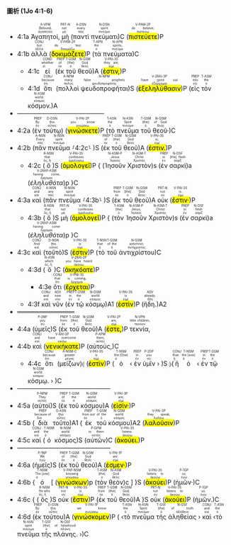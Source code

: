 #### 圖析 (1Jo 4:1-6)


- 4:1a <RUBY><ruby><ruby>Ἀγαπητοί,<rt>ἀγαπητός</rt></ruby><rt>Beloved,</rt></ruby><rt>A-VPM</rt></RUBY> <RUBY><ruby><ruby>μὴ<rt>μή</rt></ruby><rt>not</rt></ruby><rt>PRT-N</rt></RUBY> (<RUBY><ruby><ruby>παντὶ<rt>πᾶς</rt></ruby><rt>every</rt></ruby><rt>A-DSN</rt></RUBY> <RUBY><ruby><ruby>πνεύματι<rt>πνεῦμα</rt></ruby><rt>spirit</rt></ruby><rt>N-DSN</rt></RUBY>)C (<RUBY><ruby><ruby><mark class='verb'>πιστεύετε</mark><rt>πιστεύω</rt></ruby><rt>do believe,</rt></ruby><rt>V-PAM-2P</rt></RUBY>)P 
- 4:1b <RUBY><ruby><ruby>ἀλλὰ<rt>ἀλλά</rt></ruby><rt>but</rt></ruby><rt>CONJ</rt></RUBY> (<RUBY><ruby><ruby><mark class='verb'>δοκιμάζετε</mark><rt>δοκιμάζω</rt></ruby><rt>do test</rt></ruby><rt>V-PAM-2P</rt></RUBY>)P (<RUBY><ruby><ruby>τὰ<rt>ὁ</rt></ruby><rt>the</rt></ruby><rt>T-APN</rt></RUBY> <RUBY><ruby><ruby>πνεύματα<rt>πνεῦμα</rt></ruby><rt>spirits,</rt></ruby><rt>N-APN</rt></RUBY>)C
	- 4:1c <RUBY><ruby><ruby>εἰ<rt>εἰ</rt></ruby><rt>whether</rt></ruby><rt>COND</rt></RUBY> (<RUBY><ruby><ruby>ἐκ<rt>ἐκ</rt></ruby><rt>of</rt></ruby><rt>PREP</rt></RUBY> <RUBY><ruby><ruby>τοῦ<rt>ὁ</rt></ruby><rt>[the]</rt></ruby><rt>T-GSM</rt></RUBY> <RUBY><ruby><ruby>θεοῦ<rt>θεός</rt></ruby><rt>God</rt></ruby><rt>N-GSM</rt></RUBY>)A (<RUBY><ruby><ruby><mark class='verb'>ἐστιν,</mark><rt>εἰμί</rt></ruby><rt>they are,</rt></ruby><rt>V-PAI-3S</rt></RUBY>)P
	- 4:1d <RUBY><ruby><ruby>ὅτι<rt>ὅτι</rt></ruby><rt>because</rt></ruby><rt>CONJ</rt></RUBY> (<RUBY><ruby><ruby>πολλοὶ<rt>πολύς</rt></ruby><rt>many</rt></ruby><rt>A-NPM</rt></RUBY> <RUBY><ruby><ruby>ψευδοπροφῆται<rt>ψευδοπροφήτης</rt></ruby><rt>false prophets</rt></ruby><rt>N-NPM</rt></RUBY>)S (<RUBY><ruby><ruby><mark class='verb'>ἐξεληλύθασιν</mark><rt>ἐξέρχομαι</rt></ruby><rt>have gone out</rt></ruby><rt>V-2RAI-3P</rt></RUBY>)P (<RUBY><ruby><ruby>εἰς<rt>εἰς</rt></ruby><rt>into</rt></ruby><rt>PREP</rt></RUBY> <RUBY><ruby><ruby>τὸν<rt>ὁ</rt></ruby><rt>the</rt></ruby><rt>T-ASM</rt></RUBY> <RUBY><ruby><ruby>κόσμον.<rt>κόσμος</rt></ruby><rt>world.</rt></ruby><rt>N-ASM</rt></RUBY>)A 
- ——————————————
- 4:2a (<RUBY><ruby><ruby>ἐν<rt>ἐν</rt></ruby><rt>By</rt></ruby><rt>PREP</rt></RUBY> <RUBY><ruby><ruby>τούτῳ<rt>οὗτος</rt></ruby><rt>this</rt></ruby><rt>D-DSN</rt></RUBY>) (<RUBY><ruby><ruby><mark class='verb'>γινώσκετε</mark><rt>γινώσκω</rt></ruby><rt>you know</rt></ruby><rt>V-PAI-2P</rt></RUBY>)P (<RUBY><ruby><ruby>τὸ<rt>ὁ</rt></ruby><rt>the</rt></ruby><rt>T-ASN</rt></RUBY> <RUBY><ruby><ruby>πνεῦμα<rt>πνεῦμα</rt></ruby><rt>Spirit</rt></ruby><rt>N-ASN</rt></RUBY> <RUBY><ruby><ruby>τοῦ<rt>ὁ</rt></ruby><rt>[the]</rt></ruby><rt>T-GSM</rt></RUBY> <RUBY><ruby><ruby>θεοῦ·<rt>θεός</rt></ruby><rt>of God:</rt></ruby><rt>N-GSM</rt></RUBY>)C 
- 4:2b (<RUBY><ruby><ruby>πᾶν<rt>πᾶς</rt></ruby><rt>Every</rt></ruby><rt>A-NSN</rt></RUBY> <RUBY><ruby><ruby>πνεῦμα<rt>πνεῦμα</rt></ruby><rt>spirit</rt></ruby><rt>N-NSN</rt></RUBY> ⸉4:2c⸊ )S (<RUBY><ruby><ruby>ἐκ<rt>ἐκ</rt></ruby><rt>of</rt></ruby><rt>PREP</rt></RUBY> <RUBY><ruby><ruby>τοῦ<rt>ὁ</rt></ruby><rt>[the]</rt></ruby><rt>T-GSM</rt></RUBY> <RUBY><ruby><ruby>θεοῦ<rt>θεός</rt></ruby><rt>God</rt></ruby><rt>N-GSM</rt></RUBY>)A (<RUBY><ruby><ruby><mark class='verb'>ἐστιν.</mark><rt>εἰμί</rt></ruby><rt>is;</rt></ruby><rt>V-PAI-3S</rt></RUBY>)P 
	- 4:2c (<RUBY><ruby><ruby>ὃ<rt>ὅς, ἥ</rt></ruby><rt>that</rt></ruby><rt>R-NSN</rt></RUBY>)S (<RUBY><ruby><ruby><mark class='verb'>ὁμολογεῖ</mark><rt>ὁμολογέω</rt></ruby><rt>confesses</rt></ruby><rt>V-PAI-3S</rt></RUBY>)P { (<RUBY><ruby><ruby>Ἰησοῦν<rt>Ἰησοῦς</rt></ruby><rt>Jesus</rt></ruby><rt>N-ASM-P</rt></RUBY> <RUBY><ruby><ruby>Χριστὸν<rt>Χριστός</rt></ruby><rt>Christ</rt></ruby><rt>N-ASM-T</rt></RUBY>)s (<RUBY><ruby><ruby>ἐν<rt>ἐν</rt></ruby><rt>in</rt></ruby><rt>PREP</rt></RUBY> <RUBY><ruby><ruby>σαρκὶ<rt>σάρξ</rt></ruby><rt>[the] flesh</rt></ruby><rt>N-DSF</rt></RUBY>)a (<RUBY><ruby><ruby><em>ἐληλυθότα</em><rt>ἔρχομαι</rt></ruby><rt>having come,</rt></ruby><rt>V-2RAP-ASM</rt></RUBY>)p }C
- 4:3a <RUBY><ruby><ruby>καὶ<rt>καί</rt></ruby><rt>and</rt></ruby><rt>CONJ</rt></RUBY> (<RUBY><ruby><ruby>πᾶν<rt>πᾶς</rt></ruby><rt>any</rt></ruby><rt>A-NSN</rt></RUBY> <RUBY><ruby><ruby>πνεῦμα<rt>πνεῦμα</rt></ruby><rt>spirit</rt></ruby><rt>N-NSN</rt></RUBY> ⸉4:3b⸊ )S (<RUBY><ruby><ruby>ἐκ<rt>ἐκ</rt></ruby><rt>from</rt></ruby><rt>PREP</rt></RUBY> <RUBY><ruby><ruby>τοῦ<rt>ὁ</rt></ruby><rt>[the]</rt></ruby><rt>T-GSM</rt></RUBY> <RUBY><ruby><ruby>θεοῦ<rt>θεός</rt></ruby><rt>God</rt></ruby><rt>N-GSM</rt></RUBY>)A <RUBY><ruby><ruby>οὐκ<rt>οὐ</rt></ruby><rt>not</rt></ruby><rt>PRT-N</rt></RUBY> (<RUBY><ruby><ruby><mark class='verb'>ἔστιν·</mark><rt>εἰμί</rt></ruby><rt>is.</rt></ruby><rt>V-PAI-3S</rt></RUBY>)P 
	- 4:3b (<RUBY><ruby><ruby>ὃ<rt>ὅς, ἥ</rt></ruby><rt>that</rt></ruby><rt>R-NSN</rt></RUBY>)S <RUBY><ruby><ruby>μὴ<rt>μή</rt></ruby><rt>not</rt></ruby><rt>PRT-N</rt></RUBY> (<RUBY><ruby><ruby><mark class='verb'>ὁμολογεῖ</mark><rt>ὁμολογέω</rt></ruby><rt>confesses</rt></ruby><rt>V-PAI-3S</rt></RUBY>)P { (<RUBY><ruby><ruby>τὸν<rt>ὁ</rt></ruby><rt>[the]</rt></ruby><rt>T-ASM</rt></RUBY> <RUBY><ruby><ruby>Ἰησοῦν<rt>Ἰησοῦς</rt></ruby><rt>Jesus,</rt></ruby><rt>N-ASM-P</rt></RUBY> <RUBY><ruby><ruby>Χριστὸν<rt>Χριστός</rt></ruby><rt>Christ</rt></ruby><rt>N-ASM-T</rt></RUBY>)s (<RUBY><ruby><ruby>ἐν<rt>ἐν</rt></ruby><rt>in</rt></ruby><rt>PREP</rt></RUBY> <RUBY><ruby><ruby>σαρκὶ<rt>σάρξ</rt></ruby><rt>flesh</rt></ruby><rt>N-DSF</rt></RUBY>)a (<RUBY><ruby><ruby><em>ἐληλυθότα</em><rt>ἔρχομαι</rt></ruby><rt>having come</rt></ruby><rt>V-2RAP-ASM</rt></RUBY>)p }C
- 4:3c <RUBY><ruby><ruby>καὶ<rt>καί</rt></ruby><rt>And</rt></ruby><rt>CONJ</rt></RUBY> (<RUBY><ruby><ruby>τοῦτό<rt>οὗτος</rt></ruby><rt>this</rt></ruby><rt>D-NSN</rt></RUBY>)S (<RUBY><ruby><ruby><mark class='verb'>ἐστιν</mark><rt>εἰμί</rt></ruby><rt>is</rt></ruby><rt>V-PAI-3S</rt></RUBY>)P (<RUBY><ruby><ruby>τὸ<rt>ὁ</rt></ruby><rt>that</rt></ruby><rt>T-NSN</rt></RUBY> <RUBY><ruby><ruby>τοῦ<rt>ὁ</rt></ruby><rt>of the</rt></ruby><rt>T-GSM</rt></RUBY> <RUBY><ruby><ruby>ἀντιχρίστου<rt>ἀντίχριστος</rt></ruby><rt>antichrist,</rt></ruby><rt>N-GSM</rt></RUBY>)C 
	- 4:3d (<RUBY><ruby><ruby>ὃ<rt>ὅς, ἥ</rt></ruby><rt>which</rt></ruby><rt>R-ASN</rt></RUBY>)C (<RUBY><ruby><ruby><mark class='verb'>ἀκηκόατε</mark><rt>ἀκούω</rt></ruby><rt>you have heard</rt></ruby><rt>V-2RAI-2P</rt></RUBY>)P 
		- 4:3e <RUBY><ruby><ruby>ὅτι<rt>ὅτι</rt></ruby><rt>that</rt></ruby><rt>CONJ</rt></RUBY> (<RUBY><ruby><ruby><mark class='verb'>ἔρχεται</mark><rt>ἔρχομαι</rt></ruby><rt>is coming,</rt></ruby><rt>V-PNI-3S</rt></RUBY>)P 
	- 4:3f <RUBY><ruby><ruby>καὶ<rt>καί</rt></ruby><rt>and</rt></ruby><rt>CONJ</rt></RUBY> <RUBY><ruby><ruby>νῦν<rt>νῦν</rt></ruby><rt>now</rt></ruby><rt>ADV</rt></RUBY> (<RUBY><ruby><ruby>ἐν<rt>ἐν</rt></ruby><rt>in</rt></ruby><rt>PREP</rt></RUBY> <RUBY><ruby><ruby>τῷ<rt>ὁ</rt></ruby><rt>the</rt></ruby><rt>T-DSM</rt></RUBY> <RUBY><ruby><ruby>κόσμῳ<rt>κόσμος</rt></ruby><rt>world</rt></ruby><rt>N-DSM</rt></RUBY>)A1 (<RUBY><ruby><ruby><mark class='verb'>ἐστὶν</mark><rt>εἰμί</rt></ruby><rt>is</rt></ruby><rt>V-PAI-3S</rt></RUBY>)P (<RUBY><ruby><ruby>ἤδη.<rt>ἤδη</rt></ruby><rt>already.</rt></ruby><rt>ADV</rt></RUBY>)A2
- ═════════════
- 4:4a (<RUBY><ruby><ruby>ὑμεῖς<rt>σύ</rt></ruby><rt>you</rt></ruby><rt>P-2NP</rt></RUBY>)S (<RUBY><ruby><ruby>ἐκ<rt>ἐκ</rt></ruby><rt>from</rt></ruby><rt>PREP</rt></RUBY> <RUBY><ruby><ruby>τοῦ<rt>ὁ</rt></ruby><rt>[the]</rt></ruby><rt>T-GSM</rt></RUBY> <RUBY><ruby><ruby>θεοῦ<rt>θεός</rt></ruby><rt>God</rt></ruby><rt>N-GSM</rt></RUBY>)A (<RUBY><ruby><ruby><mark class='verb'>ἐστε,</mark><rt>εἰμί</rt></ruby><rt>are,</rt></ruby><rt>V-PAI-2P</rt></RUBY>)P <RUBY><ruby><ruby>τεκνία,<rt>τεκνίον</rt></ruby><rt>little children,</rt></ruby><rt>N-VPN</rt></RUBY> 
- 4:4b <RUBY><ruby><ruby>καὶ<rt>καί</rt></ruby><rt>and</rt></ruby><rt>CONJ</rt></RUBY> (<RUBY><ruby><ruby><mark class='verb'>νενικήκατε</mark><rt>νικάω</rt></ruby><rt>have overcome</rt></ruby><rt>V-RAI-2P</rt></RUBY>)P (<RUBY><ruby><ruby>αὐτούς,<rt>αὐτός</rt></ruby><rt>them,</rt></ruby><rt>P-APM</rt></RUBY>)C
	- 4:4c <RUBY><ruby><ruby>ὅτι<rt>ὅτι</rt></ruby><rt>because</rt></ruby><rt>CONJ</rt></RUBY> (<RUBY><ruby><ruby>μείζων<rt>μέγας</rt></ruby><rt>greater</rt></ruby><rt>A-NSM-C</rt></RUBY>)⦇ (<RUBY><ruby><ruby><mark class='verb'>ἐστὶν</mark><rt>εἰμί</rt></ruby><rt>is</rt></ruby><rt>V-PAI-3S</rt></RUBY>)P (<RUBY><ruby><ruby>ὁ<rt>ὁ</rt></ruby><rt>the [One]</rt></ruby><rt>T-NSM</rt></RUBY> ‹ <RUBY><ruby><ruby>ἐν<rt>ἐν</rt></ruby><rt>in</rt></ruby><rt>PREP</rt></RUBY> <RUBY><ruby><ruby>ὑμῖν<rt>σύ</rt></ruby><rt>you</rt></ruby><rt>P-2DP</rt></RUBY> › )S ⦈(<RUBY><ruby><ruby>ἢ<rt>ἤ</rt></ruby><rt>than</rt></ruby><rt>CONJ</rt></RUBY> <RUBY><ruby><ruby>ὁ<rt>ὁ</rt></ruby><rt>the [one]</rt></ruby><rt>T-NSM</rt></RUBY> ‹ <RUBY><ruby><ruby>ἐν<rt>ἐν</rt></ruby><rt>in</rt></ruby><rt>PREP</rt></RUBY> <RUBY><ruby><ruby>τῷ<rt>ὁ</rt></ruby><rt>the</rt></ruby><rt>T-DSM</rt></RUBY> <RUBY><ruby><ruby>κόσμῳ.<rt>κόσμος</rt></ruby><rt>world.</rt></ruby><rt>N-DSM</rt></RUBY> › )C
- ———————————————
- 4:5a (<RUBY><ruby><ruby>αὐτοὶ<rt>αὐτός</rt></ruby><rt>They</rt></ruby><rt>P-NPM</rt></RUBY>)S (<RUBY><ruby><ruby>ἐκ<rt>ἐκ</rt></ruby><rt>of</rt></ruby><rt>PREP</rt></RUBY> <RUBY><ruby><ruby>τοῦ<rt>ὁ</rt></ruby><rt>the</rt></ruby><rt>T-GSM</rt></RUBY> <RUBY><ruby><ruby>κόσμου<rt>κόσμος</rt></ruby><rt>world</rt></ruby><rt>N-GSM</rt></RUBY>)A (<RUBY><ruby><ruby><mark class='verb'>εἰσίν·</mark><rt>εἰμί</rt></ruby><rt>are;</rt></ruby><rt>V-PAI-3P</rt></RUBY>)P
- 4:5b (<RUBY><ruby><ruby>διὰ<rt>διά</rt></ruby><rt>because of</rt></ruby><rt>PREP</rt></RUBY> <RUBY><ruby><ruby>τοῦτο<rt>οὗτος</rt></ruby><rt>this</rt></ruby><rt>D-ASN</rt></RUBY>)A1 (<RUBY><ruby><ruby>ἐκ<rt>ἐκ</rt></ruby><rt>from out</rt></ruby><rt>PREP</rt></RUBY> <RUBY><ruby><ruby>τοῦ<rt>ὁ</rt></ruby><rt>of the</rt></ruby><rt>T-GSM</rt></RUBY> <RUBY><ruby><ruby>κόσμου<rt>κόσμος</rt></ruby><rt>world</rt></ruby><rt>N-GSM</rt></RUBY>)A2 (<RUBY><ruby><ruby><mark class='verb'>λαλοῦσιν</mark><rt>λαλέω</rt></ruby><rt>they speak,</rt></ruby><rt>V-PAI-3P</rt></RUBY>)P 
- 4:5c <RUBY><ruby><ruby>καὶ<rt>καί</rt></ruby><rt>and</rt></ruby><rt>CONJ</rt></RUBY> (<RUBY><ruby><ruby>ὁ<rt>ὁ</rt></ruby><rt>the</rt></ruby><rt>T-NSM</rt></RUBY> <RUBY><ruby><ruby>κόσμος<rt>κόσμος</rt></ruby><rt>world</rt></ruby><rt>N-NSM</rt></RUBY>)S (<RUBY><ruby><ruby>αὐτῶν<rt>αὐτός</rt></ruby><rt>to them</rt></ruby><rt>P-GPM</rt></RUBY>)C (<RUBY><ruby><ruby><mark class='verb'>ἀκούει.</mark><rt>ἀκούω</rt></ruby><rt>listens.</rt></ruby><rt>V-PAI-3S</rt></RUBY>)P 
- ———————————————
- 4:6a (<RUBY><ruby><ruby>ἡμεῖς<rt>ἐγώ</rt></ruby><rt>We</rt></ruby><rt>P-1NP</rt></RUBY>)S (<RUBY><ruby><ruby>ἐκ<rt>ἐκ</rt></ruby><rt>of</rt></ruby><rt>PREP</rt></RUBY> <RUBY><ruby><ruby>τοῦ<rt>ὁ</rt></ruby><rt>[the]</rt></ruby><rt>T-GSM</rt></RUBY> <RUBY><ruby><ruby>θεοῦ<rt>θεός</rt></ruby><rt>God</rt></ruby><rt>N-GSM</rt></RUBY>)A (<RUBY><ruby><ruby><mark class='verb'>ἐσμεν·</mark><rt>εἰμί</rt></ruby><rt>are.</rt></ruby><rt>V-PAI-1P</rt></RUBY>)P 
- 4:6b {<RUBY><ruby><ruby>ὁ<rt>ὁ</rt></ruby><rt>The [one]</rt></ruby><rt>T-NSM</rt></RUBY> [ (<RUBY><ruby><ruby><mark class='ptc'>γινώσκων</mark><rt>γινώσκω</rt></ruby><rt>knowing</rt></ruby><rt>V-PAP-NSM</rt></RUBY>)p (<RUBY><ruby><ruby>τὸν<rt>ὁ</rt></ruby><rt>[the]</rt></ruby><rt>T-ASM</rt></RUBY> <RUBY><ruby><ruby>θεὸν<rt>θεός</rt></ruby><rt>God</rt></ruby><rt>N-ASM</rt></RUBY>)c ] }S (<RUBY><ruby><ruby><mark class='verb'>ἀκούει</mark><rt>ἀκούω</rt></ruby><rt>listens to</rt></ruby><rt>V-PAI-3S</rt></RUBY>)P (<RUBY><ruby><ruby>ἡμῶν·<rt>ἐγώ</rt></ruby><rt>us.</rt></ruby><rt>P-1GP</rt></RUBY>)C
- 4:6c { (<RUBY><ruby><ruby>ὃς<rt>ὅς, ἥ</rt></ruby><rt>He who</rt></ruby><rt>R-NSM</rt></RUBY>)S <RUBY><ruby><ruby>οὐκ<rt>οὐ</rt></ruby><rt>not</rt></ruby><rt>PRT-N</rt></RUBY> (<RUBY><ruby><ruby><mark class='verb'>ἔστιν</mark><rt>εἰμί</rt></ruby><rt>is</rt></ruby><rt>V-PAI-3S</rt></RUBY>)P (<RUBY><ruby><ruby>ἐκ<rt>ἐκ</rt></ruby><rt>from</rt></ruby><rt>PREP</rt></RUBY> <RUBY><ruby><ruby>τοῦ<rt>ὁ</rt></ruby><rt>[the]</rt></ruby><rt>T-GSM</rt></RUBY> <RUBY><ruby><ruby>θεοῦ<rt>θεός</rt></ruby><rt>God,</rt></ruby><rt>N-GSM</rt></RUBY>)A }S <RUBY><ruby><ruby>οὐκ<rt>οὐ</rt></ruby><rt>not</rt></ruby><rt>PRT-N</rt></RUBY> (<RUBY><ruby><ruby><mark class='verb'>ἀκούει</mark><rt>ἀκούω</rt></ruby><rt>listens to</rt></ruby><rt>V-PAI-3S</rt></RUBY>)P (<RUBY><ruby><ruby>ἡμῶν.<rt>ἐγώ</rt></ruby><rt>us.</rt></ruby><rt>P-1GP</rt></RUBY>)C 
- 4:6d (<RUBY><ruby><ruby>ἐκ<rt>ἐκ</rt></ruby><rt>By</rt></ruby><rt>PREP</rt></RUBY> <RUBY><ruby><ruby>τούτου<rt>οὗτος</rt></ruby><rt>this</rt></ruby><rt>D-GSN</rt></RUBY>)A (<RUBY><ruby><ruby><mark class='verb'>γινώσκομεν</mark><rt>γινώσκω</rt></ruby><rt>we know</rt></ruby><rt>V-PAI-1P</rt></RUBY>)P ( ‹<RUBY><ruby><ruby>τὸ<rt>ὁ</rt></ruby><rt>the</rt></ruby><rt>T-ASN</rt></RUBY> <RUBY><ruby><ruby>πνεῦμα<rt>πνεῦμα</rt></ruby><rt>Spirit</rt></ruby><rt>N-ASN</rt></RUBY> <RUBY><ruby><ruby>τῆς<rt>ὁ</rt></ruby><rt>[the]</rt></ruby><rt>T-GSF</rt></RUBY> <RUBY><ruby><ruby>ἀληθείας<rt>ἀλήθεια</rt></ruby><rt>of truth</rt></ruby><rt>N-GSF</rt></RUBY> › <RUBY><ruby><ruby>καὶ<rt>καί</rt></ruby><rt>and</rt></ruby><rt>CONJ</rt></RUBY> ‹<RUBY><ruby><ruby>τὸ<rt>ὁ</rt></ruby><rt>the</rt></ruby><rt>T-ASN</rt></RUBY> <RUBY><ruby><ruby>πνεῦμα<rt>πνεῦμα</rt></ruby><rt>spirit</rt></ruby><rt>N-ASN</rt></RUBY> <RUBY><ruby><ruby>τῆς<rt>ὁ</rt></ruby><rt>[the]</rt></ruby><rt>T-GSF</rt></RUBY> <RUBY><ruby><ruby>πλάνης.<rt>πλάνη</rt></ruby><rt>of falsehood.</rt></ruby><rt>N-GSF</rt></RUBY> ›)C

